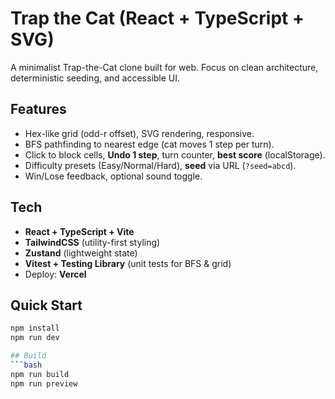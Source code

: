 # Trap the Cat (React + TypeScript + SVG)

A minimalist Trap-the-Cat clone built for web. Focus on clean architecture, deterministic seeding, and accessible UI.

## Features
- Hex-like grid (odd-r offset), SVG rendering, responsive.
- BFS pathfinding to nearest edge (cat moves 1 step per turn).
- Click to block cells, **Undo 1 step**, turn counter, **best score** (localStorage).
- Difficulty presets (Easy/Normal/Hard), **seed** via URL (`?seed=abcd`).
- Win/Lose feedback, optional sound toggle.

## Tech
- **React + TypeScript + Vite**
- **TailwindCSS** (utility-first styling)
- **Zustand** (lightweight state)
- **Vitest + Testing Library** (unit tests for BFS & grid)
- Deploy: **Vercel**

## Quick Start
```bash
npm install
npm run dev

## Build
```bash
npm run build
npm run preview
